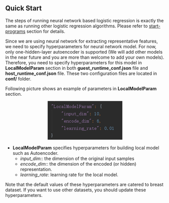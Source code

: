 ## Quick Start

The steps of running neural network based logistic regression is exactly the same as running other logistic regression algorithms. Please refer to [start-programs](https://github.com/WeBankFinTech/FATE#start-programs) section for details. 

Since we are using neural network for extracting representative features, we need to specify hyperparameters for neural network model. For now, only one-hidden-layer autoencoder is supported (We will add other models in the near future and you are more than welcome to add your own models). Therefore, you need to specify hyperparameters for this model in **LocalModelParam** section in both **guest_runtime_conf.json** file and **host_runtime_conf.json** file. These two configuration files are located in **conf/** folder.

Following picture shows an example of parameters in **LocalModelParam** section.

<div style="text-align:center", align=center>
<img src="./images/neural_network_model_param.png" />
</div>

* **LocalModelParam** specifies hyperparameters for building local model such as Autoencoder.
    * *input_dim:*: the dimension of the original input samples
    * *encode_dim:*: the dimension of the encoded (or hidden) representation.
    * *learning_rate*: learning rate for the local model.
    
Note that the default values of these hyperparameters are catered to breast dataset. If you want to use other datasets, you should update these hyperparameters.